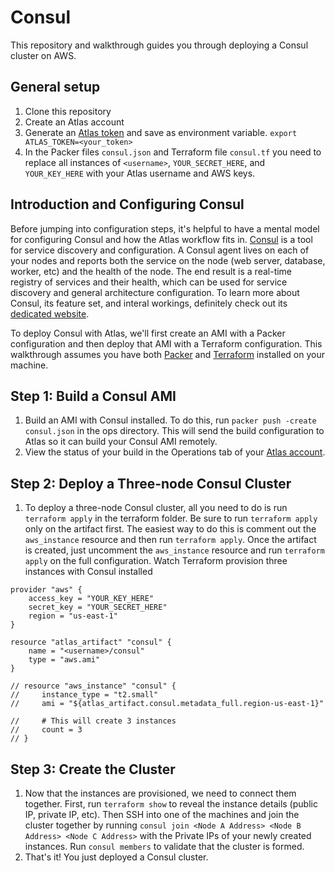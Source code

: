 Consul
===================
This repository and walkthrough guides you through deploying a Consul cluster on AWS.

General setup
-------------
1. Clone this repository
2. Create an Atlas account
3. Generate an [Atlas token](https://atlas.hashicorp.com/settings/tokens) and save as environment variable. 
`export ATLAS_TOKEN=<your_token>`
4. In the Packer files `consul.json` and Terraform file `consul.tf` you need to replace all instances of `<username>`,  `YOUR_SECRET_HERE`, and `YOUR_KEY_HERE` with your Atlas username and AWS keys. 

Introduction and Configuring Consul
------------------------------------
Before jumping into configuration steps, it's helpful to have a mental model for configuring Consul and how the Atlas workflow fits in. [Consul](https://consul.io) is a tool for service discovery and configuration. A Consul agent lives on each of your nodes and reports both the service on the node (web server, database, worker, etc) and the health of the node. The end result is a real-time registry of services and their health, which can be used for service discovery and general architecture configuration. To learn more about Consul, its feature set, and interal workings, definitely check out its [dedicated website](https://consul.io).

To deploy Consul with Atlas, we'll first create an AMI with a Packer configuration and then deploy that AMI with a Terraform configuration. This walkthrough assumes you have both [Packer](http://www.packer.io/intro/getting-started/setup.html) and [Terraform](https://www.terraform.io/intro/getting-started/install.html) installed on your machine. 

Step 1: Build a Consul AMI
---------------------
1. Build an AMI with Consul installed. To do this, run `packer push -create consul.json` in the ops directory. This will send the build configuration to Atlas so it can build your Consul AMI remotely. 
2. View the status of your build in the Operations tab of your [Atlas account](atlas.hashicorp.com/operations).

Step 2: Deploy a Three-node Consul Cluster
-----------------------------------
1. To deploy a three-node Consul cluster, all you need to do is run `terraform apply` in the terraform folder. Be sure to run `terraform apply` only on the artifact first. The easiest way to do this is comment out the `aws_instance` resource and then run `terraform apply`. Once the artifact is created, just uncomment the `aws_instance` resource and run `terraform apply` on the full configuration. Watch Terraform provision three instances with Consul installed
```
provider "aws" {
    access_key = "YOUR_KEY_HERE"
    secret_key = "YOUR_SECRET_HERE"
    region = "us-east-1"
}

resource "atlas_artifact" "consul" {
    name = "<username>/consul"
    type = "aws.ami"
}

// resource "aws_instance" "consul" {
//     instance_type = "t2.small"
//     ami = "${atlas_artifact.consul.metadata_full.region-us-east-1}"

//     # This will create 3 instances
//     count = 3
// }
```

Step 3: Create the Cluster
------------------------
1. Now that the instances are provisioned, we need to connect them together. First, run `terraform show` to reveal the instance details (public IP, private IP, etc). Then SSH into one of the machines and join the cluster together by running `consul join <Node A Address> <Node B Address> <Node C Address>` with the Private IPs of your newly created instances. Run `consul members` to validate that the cluster is formed.
2. That's it! You just deployed a Consul cluster.
